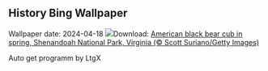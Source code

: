 ## History Bing Wallpaper
Wallpaper date: 2024-04-18
![](https://www.bing.com/th?id=OHR.SpringCub_EN-CA6557081564_UHD.jpg&w=1000)Download: [American black bear cub in spring, Shenandoah National Park, Virginia (© Scott Suriano/Getty Images)](https://www.bing.com/th?id=OHR.SpringCub_EN-CA6557081564_UHD.jpg)

Auto get programm by LtgX
